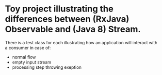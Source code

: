# Toy project illustrating the differences between (RxJava) Observable and (Java 8) Stream.

There is a test class for each illustrating how an application will interact with a consumer in case of:

- normal flow
- empty input stream
- processing step throwing exeption